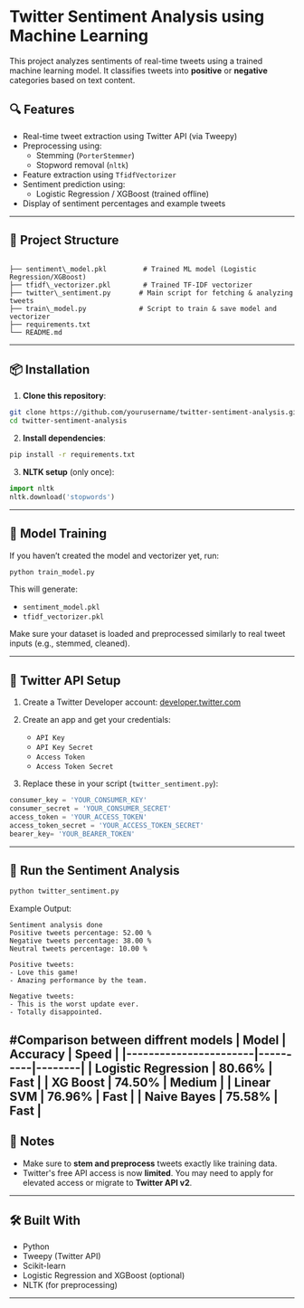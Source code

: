 # Twitter Sentiment Analysis using Machine Learning

This project analyzes sentiments of real-time tweets using a trained machine learning model. It classifies tweets into **positive** or **negative** categories based on text content.

## 🔍 Features

- Real-time tweet extraction using Twitter API (via Tweepy)
- Preprocessing using:
  - Stemming (`PorterStemmer`)
  - Stopword removal (`nltk`)
- Feature extraction using `TfidfVectorizer`
- Sentiment prediction using:
  - Logistic Regression / XGBoost (trained offline)
- Display of sentiment percentages and example tweets

---

## 📁 Project Structure

```

├── sentiment\_model.pkl         # Trained ML model (Logistic Regression/XGBoost)
├── tfidf\_vectorizer.pkl        # Trained TF-IDF vectorizer
├── twitter\_sentiment.py       # Main script for fetching & analyzing tweets
├── train\_model.py             # Script to train & save model and vectorizer
├── requirements.txt
└── README.md

````

---

## 📦 Installation

1. **Clone this repository**:
```bash
git clone https://github.com/yourusername/twitter-sentiment-analysis.git
cd twitter-sentiment-analysis
````

2. **Install dependencies**:

```bash
pip install -r requirements.txt
```

3. **NLTK setup** (only once):

```python
import nltk
nltk.download('stopwords')
```

---

## 🧠 Model Training

If you haven’t created the model and vectorizer yet, run:

```bash
python train_model.py
```

This will generate:

* `sentiment_model.pkl`
* `tfidf_vectorizer.pkl`

Make sure your dataset is loaded and preprocessed similarly to real tweet inputs (e.g., stemmed, cleaned).

---

## 🔑 Twitter API Setup

1. Create a Twitter Developer account: [developer.twitter.com](https://developer.twitter.com/)
2. Create an app and get your credentials:

   * `API Key`
   * `API Key Secret`
   * `Access Token`
   * `Access Token Secret`
3. Replace these in your script (`twitter_sentiment.py`):

```python
consumer_key = 'YOUR_CONSUMER_KEY'
consumer_secret = 'YOUR_CONSUMER_SECRET'
access_token = 'YOUR_ACCESS_TOKEN'
access_token_secret = 'YOUR_ACCESS_TOKEN_SECRET'
bearer_key= 'YOUR_BEARER_TOKEN'
```

---

## 🚀 Run the Sentiment Analysis

```bash
python twitter_sentiment.py
```

Example Output:

```
Sentiment analysis done
Positive tweets percentage: 52.00 %
Negative tweets percentage: 38.00 %
Neutral tweets percentage: 10.00 %

Positive tweets:
- Love this game!
- Amazing performance by the team.

Negative tweets:
- This is the worst update ever.
- Totally disappointed.
```
#Comparison between diffrent models
| Model                 | Accuracy | Speed  | 
|-----------------------|----------|--------|
| Logistic Regression   | 80.66%   | Fast   | 
| XG Boost              | 74.50%   | Medium | 
| Linear SVM            | 76.96%   | Fast   | 
| Naive Bayes           | 75.58%   | Fast   | 
---

## 📌 Notes

* Make sure to **stem and preprocess** tweets exactly like training data.
* Twitter's free API access is now **limited**. You may need to apply for elevated access or migrate to **Twitter API v2**.

---

## 🛠 Built With

* Python
* Tweepy (Twitter API)
* Scikit-learn
* Logistic Regression and XGBoost (optional)
* NLTK (for preprocessing)

---
